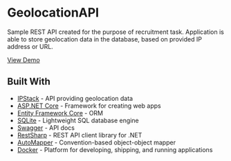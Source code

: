 # GeolocationAPI
Sample REST API created for the purpose of recruitment task. Application is able to store geolocation data in the database, based on provided IP address or URL.

<a target="_blank" href="https://geolocationapi20201205100852.azurewebsites.net/swagger/">View Demo</a>

## Built With

* [IPStack](https://ipstack.com/) - API providing geolocation data
* [ASP.NET Core](https://docs.microsoft.com/en-us/aspnet/core/) - Framework for creating web apps
* [Entity Framework Core](https://docs.microsoft.com/en-us/ef/core/) - ORM
* [SQLite](https://www.sqlite.org/) - Lightweight SQL database engine
* [Swagger](https://swagger.io/) - API docs
* [RestSharp](https://restsharp.dev/) - REST API client library for .NET
* [AutoMapper](https://automapper.org/) - Convention-based object-object mapper
* [Docker](https://www.docker.com/) - Platform for developing, shipping, and running applications